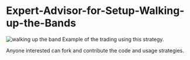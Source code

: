 # Expert-Advisor-for-Setup-Walking-up-the-Bands

![walking up the band](https://user-images.githubusercontent.com/78765404/236300918-c0648970-d64c-4646-a920-96d4f78df592.png)
Example of the trading using this strategy. 

Anyone interested can fork and contribute the code and usage strategies.
